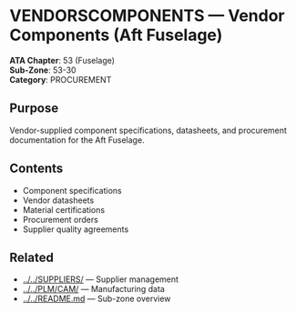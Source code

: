 # VENDORSCOMPONENTS — Vendor Components (Aft Fuselage)

**ATA Chapter**: 53 (Fuselage)  
**Sub-Zone**: 53-30  
**Category**: PROCUREMENT

## Purpose

Vendor-supplied component specifications, datasheets, and procurement documentation for the Aft Fuselage.

## Contents

- Component specifications
- Vendor datasheets
- Material certifications
- Procurement orders
- Supplier quality agreements

## Related

- [../../SUPPLIERS/](../../SUPPLIERS/) — Supplier management
- [../../PLM/CAM/](../../PLM/CAM/) — Manufacturing data
- [../../README.md](../../README.md) — Sub-zone overview
